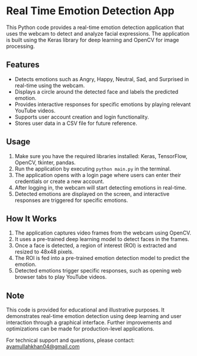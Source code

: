# Real Time Emotion Detection App

This Python code provides a real-time emotion detection application that uses the webcam to detect and analyze facial expressions. The application is built using the Keras library for deep learning and OpenCV for image processing.

## Features

- Detects emotions such as Angry, Happy, Neutral, Sad, and Surprised in real-time using the webcam.
- Displays a circle around the detected face and labels the predicted emotion.
- Provides interactive responses for specific emotions by playing relevant YouTube videos.
- Supports user account creation and login functionality.
- Stores user data in a CSV file for future reference.

## Usage

1. Make sure you have the required libraries installed: Keras, TensorFlow, OpenCV, tkinter, pandas.
2. Run the application by executing `python main.py` in the terminal.
3. The application opens with a login page where users can enter their credentials or create a new account.
4. After logging in, the webcam will start detecting emotions in real-time.
5. Detected emotions are displayed on the screen, and interactive responses are triggered for specific emotions.

## How It Works

1. The application captures video frames from the webcam using OpenCV.
2. It uses a pre-trained deep learning model to detect faces in the frames.
3. Once a face is detected, a region of interest (ROI) is extracted and resized to 48x48 pixels.
4. The ROI is fed into a pre-trained emotion detection model to predict the emotion.
5. Detected emotions trigger specific responses, such as opening web browser tabs to play YouTube videos.

## Note

This code is provided for educational and illustrative purposes. It demonstrates real-time emotion detection using deep learning and user interaction through a graphical interface. Further improvements and optimizations can be made for production-level applications.

For technical support and questions, please contact: ayamullahkhan04@gmail.com

